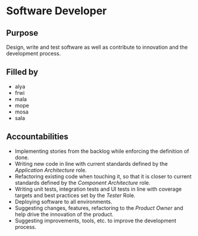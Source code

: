 # Software Developer

## Purpose

Design, write and test software as well as contribute to innovation and the development process.

## Filled by

- alya
- frwi
- mala
- mope
- mosa
- sala

## Accountabilities

- Implementing stories from the backlog while enforcing the definition of done.
- Writing new code in line with current standards defined by the *Application Architecture* role.
- Refactoring existing code when touching it, so that it is closer to current standards defined by the *Component Architecture* role.
- Writing unit tests, integration tests and UI tests in line with coverage targets and best practices set by the *Tester* Role.
- Deploying software to all environments.
- Suggesting changes, features, refactoring to the *Product Owner* and help drive the innovation of the product.
- Suggesting improvements, tools, etc. to improve the development process.
